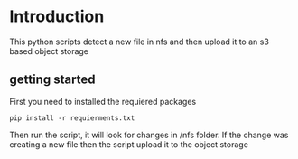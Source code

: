 # Introduction
This python scripts detect a new file in nfs and then upload it to an s3 based object storage

## getting started
First you need to installed the requiered packages
```
pip install -r requierments.txt
```
Then run the script, it will look for changes in /nfs folder.
If the change was creating a new file then the script upload it to the object storage
